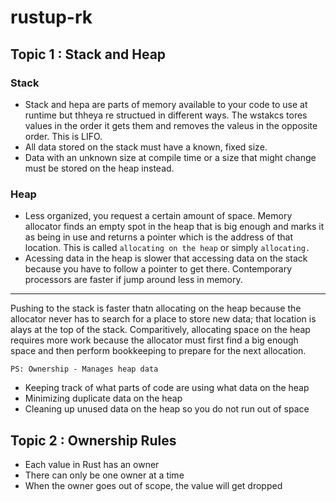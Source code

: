 # rustup-rk

## Topic 1 : Stack and Heap
### Stack
- Stack and hepa are parts of memory available to your code to use at runtime
but thheya re structued in different ways. The wstakcs tores values in the 
order it gets them and removes the valeus in the opposite order. This is LIFO.
- All data stored on the stack must have a known, fixed size.
- Data with an unknown size at compile time or a size that might change must 
be stored on the heap instead.
### Heap
- Less organized, you request a certain amount of space. Memory allocator finds
an empty spot in the heap that is big enough and marks it as being in use and 
returns a pointer which is the address of that location. This is called 
`allocating on the heap` or simply `allocating.`
- Acessing data in the heap is slower that accessing data on the stack because 
you have to follow a pointer to get there. Contemporary processors are faster if
jump around less in memory.

---
Pushing to the stack is faster thatn allocating on the heap because the 
allocator never has to search for a place to store new data; that location 
is alays at the top of the stack. Comparitively, allocating space on the heap
requires more work because the allocator must first find a big enough space 
and then perform bookkeeping to prepare for the next allocation.

`PS: Ownership - Manages heap data`
- Keeping track of what  parts of code are using what data on the heap
- Minimizing duplicate data on the heap
- Cleaning up unused data on the heap so you do not run out of space

## Topic 2 : Ownership Rules
- Each value in Rust has an owner
- There can only be one owner at a time
- When the owner goes out of scope, the value will get dropped


